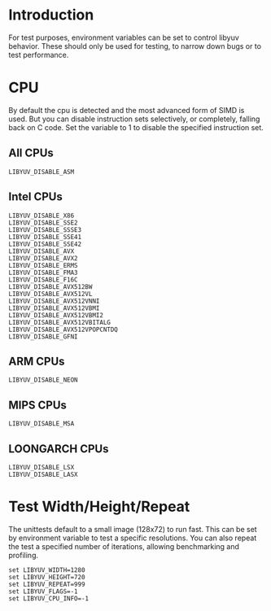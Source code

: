 # Introduction

For test purposes, environment variables can be set to control libyuv behavior.  These should only be used for testing, to narrow down bugs or to test performance.

# CPU

By default the cpu is detected and the most advanced form of SIMD is used.  But you can disable instruction sets selectively, or completely, falling back on C code.  Set the variable to 1 to disable the specified instruction set.

## All CPUs
    LIBYUV_DISABLE_ASM

## Intel CPUs
    LIBYUV_DISABLE_X86
    LIBYUV_DISABLE_SSE2
    LIBYUV_DISABLE_SSSE3
    LIBYUV_DISABLE_SSE41
    LIBYUV_DISABLE_SSE42
    LIBYUV_DISABLE_AVX
    LIBYUV_DISABLE_AVX2
    LIBYUV_DISABLE_ERMS
    LIBYUV_DISABLE_FMA3
    LIBYUV_DISABLE_F16C
    LIBYUV_DISABLE_AVX512BW
    LIBYUV_DISABLE_AVX512VL
    LIBYUV_DISABLE_AVX512VNNI
    LIBYUV_DISABLE_AVX512VBMI
    LIBYUV_DISABLE_AVX512VBMI2
    LIBYUV_DISABLE_AVX512VBITALG
    LIBYUV_DISABLE_AVX512VPOPCNTDQ
    LIBYUV_DISABLE_GFNI

## ARM CPUs

    LIBYUV_DISABLE_NEON

## MIPS CPUs
    LIBYUV_DISABLE_MSA

## LOONGARCH CPUs
    LIBYUV_DISABLE_LSX
    LIBYUV_DISABLE_LASX

# Test Width/Height/Repeat

The unittests default to a small image (128x72) to run fast.  This can be set by environment variable to test a specific resolutions.
You can also repeat the test a specified number of iterations, allowing benchmarking and profiling.

    set LIBYUV_WIDTH=1280
    set LIBYUV_HEIGHT=720
    set LIBYUV_REPEAT=999
    set LIBYUV_FLAGS=-1
    set LIBYUV_CPU_INFO=-1
